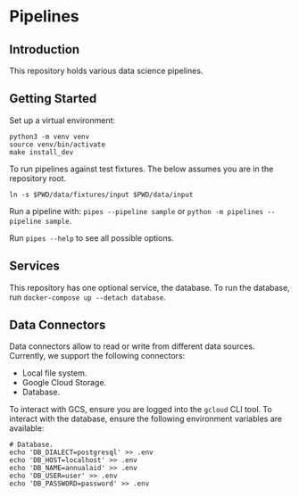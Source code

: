 # Pipelines

## Introduction

This repository holds various data science pipelines.

## Getting Started

Set up a virtual environment:

```shell
python3 -m venv venv
source venv/bin/activate
make install_dev
```

To run pipelines against test fixtures.
The below assumes you are in the repository root.

```shell
ln -s $PWD/data/fixtures/input $PWD/data/input
```

Run a pipeline with: `pipes --pipeline sample` or `python -m pipelines --pipeline sample`.

Run `pipes --help` to see all possible options.

## Services

This repository has one optional service, the database.
To run the database, run `docker-compose up --detach database`.

## Data Connectors

Data connectors allow to read or write from different data sources. Currently, we support the following connectors:

- Local file system.
- Google Cloud Storage.
- Database.

To interact with GCS, ensure you are logged into the `gcloud` CLI tool.
To interact with the database, ensure the following environment variables are available:

```shell
# Database.
echo 'DB_DIALECT=postgresql' >> .env
echo 'DB_HOST=localhost' >> .env
echo 'DB_NAME=annualaid' >> .env
echo 'DB_USER=user' >> .env
echo 'DB_PASSWORD=password' >> .env
```

